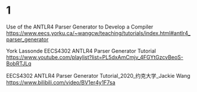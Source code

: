 
# 1

Use of the ANTLR4 Parser Generator to Develop a Compiler https://www.eecs.yorku.ca/~wangcw/teaching/tutorials/index.html#antlr4_parser_generator

York Lassonde EECS4302 ANTLR4 Parser Generator Tutorial https://www.youtube.com/playlist?list=PL5dxAmCmjv_4FGYtGzcvBeoS-BobRTJLq

EECS4302 ANTLR4 Parser Generator Tutorial_2020_约克大学_Jackie Wang https://www.bilibili.com/video/BV1er4y1F7sa
